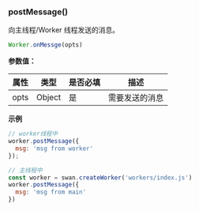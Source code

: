 ### postMessage()
向主线程/Worker 线程发送的消息。

```js
Worker.onMessge(opts)
```

**参数值：**

|属性|类型|是否必填|描述|
|-|-|-|-|
|opts|Object|是|需要发送的消息|

**示例**

```js
// worker线程中
worker.postMessage({
  msg: 'msg from worker'
});

// 主线程中
const worker = swan.createWorker('workers/index.js')
worker.postMessage({
  msg: 'msg from main'
})
```
